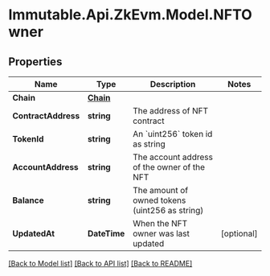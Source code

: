 # Immutable.Api.ZkEvm.Model.NFTOwner

## Properties

Name | Type | Description | Notes
------------ | ------------- | ------------- | -------------
**Chain** | [**Chain**](Chain.md) |  | 
**ContractAddress** | **string** | The address of NFT contract | 
**TokenId** | **string** | An &#x60;uint256&#x60; token id as string | 
**AccountAddress** | **string** | The account address of the owner of the NFT | 
**Balance** | **string** | The amount of owned tokens (uint256 as string) | 
**UpdatedAt** | **DateTime** | When the NFT owner was last updated | [optional] 

[[Back to Model list]](../README.md#documentation-for-models) [[Back to API list]](../README.md#documentation-for-api-endpoints) [[Back to README]](../README.md)

